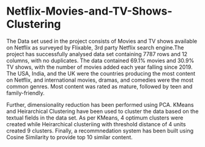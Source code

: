 # Netflix-Movies-and-TV-Shows-Clustering


The Data set used in the project consists of Movies and TV shows available on Netflix as surveyed by Flixable, 3rd party Netflix search engine.The project has successfully analysed data set containing 7787 rows and 12 columns, with no duplicates. The data contained 69.1% movies and 30.9% TV shows, with the number of movies added each year falling since 2019. The USA, India, and the UK were the countries producing the most content on Netflix, and international movies, dramas, and comedies were the most common genres. Most content was rated as mature, followed by teen and family-friendly.

Further, dimensionality reduction has been performed using PCA. KMeans and Heirarchical Clustering have been used to cluster the data based on the textual fields in the data set. As per KMeans, 4 optimum clusters were created while Heirarchical clusteriing with threshold distance of 4 units created 9 clusters. Finally, a recommnedation system has been built using Cosine Similarity to provide top 10 similar content.
